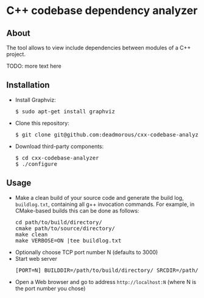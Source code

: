 # C++ codebase dependency analyzer

## About

The tool allows to view include dependencies between modules of a C++ project.

TODO: more text here

## Installation
* Install Graphviz:
  <pre>
  $ sudo apt-get install graphviz
  </pre>
* Clone this repository:
  <pre>
  $ git clone git@github.com:deadmorous/cxx-codebase-analyzer.git
  </pre>
* Download third-party components:
  <pre>
  $ cd cxx-codebase-analyzer
  $ ./configure
  </pre>

## Usage
* Make a clean build of your source code and generate the build log, ```buildlog.txt```, containing all g++ invocation commands.
  For example, in CMake-based builds this can be done as follows:
  <pre>
  cd path/to/build/directory/
  cmake path/to/source/directory/
  make clean
  make VERBOSE=ON |tee buildlog.txt
  </pre>
* Optionally choose TCP port number N (defaults to 3000)
* Start web server
  <pre>
  [PORT=N] BUILDDIR=/path/to/build/directory/ SRCDIR=/path/to/source/directory/ node bin/www
  </pre>
* Open a Web browser and go to address ```http://localhost:N``` (where N is the port number you chose)

